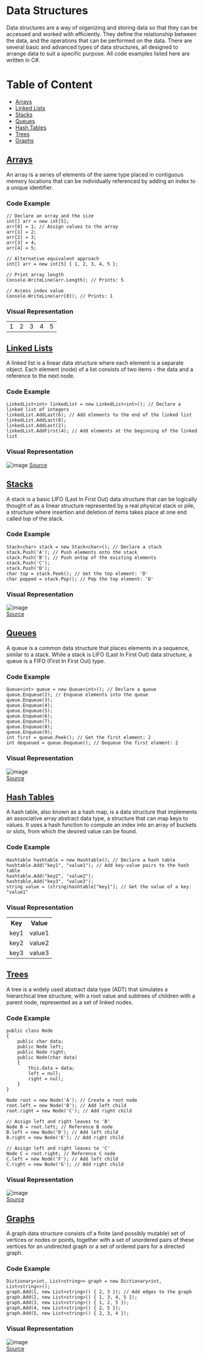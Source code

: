 # Data Structures
Data structures are a way of organizing and storing data so that they can be accessed and worked with efficiently. 
They define the relationship between the data, and the operations that can be performed on the data. 
There are several basic and advanced types of data structures, all designed to arrange data to suit a specific purpose. 
All code examples listed here are written in C#.

# Table of Content
- [Arrays](#arrays)
- [Linked Lists](#linked-lists)
- [Stacks](#stacks)
- [Queues](#queues)
- [Hash Tables](#hash-tables)
- [Trees](#trees)
- [Graphs](#graphs)

## [Arrays](https://learn.microsoft.com/en-us/dotnet/api/system.array?view=net-8.0)
An array is a series of elements of the same type placed in contiguous memory locations that can be individually referenced by adding an index to a unique identifier.

### Code Example
```
// Declare an array and the size
int[] arr = new int[5]; 
arr[0] = 1; // Assign values to the array  
arr[1] = 2;  
arr[2] = 3;  
arr[3] = 4;  
arr[4] = 5;

// Alternative equivalent approach
int[] arr = new int[5] { 1, 2, 3, 4, 5 };

// Print array length
Console.WriteLine(arr.Length); // Prints: 5

// Access index value
Console.WriteLine(arr[0]); // Prints: 1
```

### Visual Representation
<table>
    <tr>
        <td>1</td>
        <td>2</td>
        <td>3</td>
        <td>4</td>
        <td>5</td>
    </tr>
</table>



## [Linked Lists](https://learn.microsoft.com/en-us/dotnet/api/system.collections.generic.linkedlist-1?view=net-8.0)
A linked list is a linear data structure where each element is a separate object. Each element (node) of a list consists of two items - the data and a reference to the next node.

### Code Example
```
LinkedList<int> linkedList = new LinkedList<int>(); // Declare a linked list of integers
linkedList.AddLast(6); // Add elements to the end of the linked list
linkedList.AddLast(8);
linkedList.AddLast(2);
linkedList.AddFirst(4); // Add elements at the beginning of the linked list
```

### Visual Representation
![image](https://github.com/XxDaShTixX/Software-Engineering-Interview-Essentials/assets/11358087/bb086a19-7cad-4729-bcff-8e0c5b1c821f)
[Source](https://medium.com/@verdi/working-with-singly-linked-list-928c61ff841e)



## [Stacks](https://learn.microsoft.com/en-us/dotnet/api/system.collections.stack?view=net-8.0)
A stack is a basic LIFO (Last In First Out) data structure that can be logically thought of as a linear structure represented by a real physical stack or pile, a structure where insertion and deletion of items takes place at one end called top of the stack.

### Code Example
```
Stack<char> stack = new Stack<char>(); // Declare a stack
stack.Push('A'); // Push elements onto the stack
stack.Push('B'); // Push ontop of the existing elements
stack.Push('C');
stack.Push('D');
char top = stack.Peek(); // Get the top element: 'D'
char popped = stack.Pop(); // Pop the top element: 'D'
```

### Visual Representation
![image](https://github.com/XxDaShTixX/Software-Engineering-Interview-Essentials/assets/11358087/9fcf9cc9-9c52-4bd1-83aa-930f300d0c0a)  
[Source](https://www.geeksforgeeks.org/how-to-create-a-stack-visualizer-using-html-css-javascript/)



## [Queues](https://learn.microsoft.com/en-us/dotnet/api/system.collections.queue?view=net-8.0)
A queue is a common data structure that places elements in a sequence, similar to a stack. While a stack is LIFO (Last In First Out) data structure, a queue is a FIFO (First In First Out) type.

### Code Example
```
Queue<int> queue = new Queue<int>(); // Declare a queue
queue.Enqueue(2); // Enqueue elements into the queue
queue.Enqueue(3);
queue.Enqueue(4);
queue.Enqueue(5);
queue.Enqueue(6);
queue.Enqueue(7);
queue.Enqueue(8);
queue.Enqueue(9);
int first = queue.Peek(); // Get the first element: 2
int dequeued = queue.Dequeue(); // Dequeue the first element: 2
```

### Visual Representation
![image](https://github.com/XxDaShTixX/Software-Engineering-Interview-Essentials/assets/11358087/bcd2cac9-40de-4888-991c-f3f667011561)  
[Source](https://www.geeksforgeeks.org/difference-between-queue-and-deque-queue-vs-deque/)



## [Hash Tables](https://learn.microsoft.com/en-us/dotnet/api/system.collections.hashtable?view=net-8.0)
A hash table, also known as a hash map, is a data structure that implements an associative array abstract data type, a structure that can map keys to values. 
It uses a hash function to compute an index into an array of buckets or slots, from which the desired value can be found.

### Code Example
```
Hashtable hashtable = new Hashtable(); // Declare a hash table
hashtable.Add("key1", "value1"); // Add key-value pairs to the hash table
hashtable.Add("key2", "value2");
hashtable.Add("key3", "value3");
string value = (string)hashtable["key1"]; // Get the value of a key: "value1"
```

### Visual Representation
<table>
    <tr>
        <th>Key</th>
        <th>Value</th>
    </tr>
    <tr>
        <td>key1</td>
        <td>value1</td>
    </tr>
    <tr>
        <td>key2</td>
        <td>value2</td>
    </tr>
    <tr>
        <td>key3</td>
        <td>value3</td>
    </tr>
</table>



## [Trees](https://www.c-sharpcorner.com/article/tree-data-structure/)
A tree is a widely used abstract data type (ADT) that simulates a hierarchical tree structure, with a root value and subtrees of children with a parent node, represented as a set of linked nodes.

### Code Example
```
public class Node
{
    public char data;
    public Node left;
    public Node right;
    public Node(char data)
    {
        this.data = data;
        left = null;
        right = null;
    }
}

Node root = new Node('A'); // Create a root node
root.left = new Node('B'); // Add left child
root.right = new Node('C'); // Add right child

// Assign left and right leaves to 'B'
Node B = root.left; // Reference B node
B.left = new Node('D'); // Add left child
B.right = new Node('E'); // Add right child

// Assign left and right leaves to 'C'
Node C = root.right; // Reference C node
C.left = new Node('F'); // Add left child
C.right = new Node('G'); // Add right child
```

### Visual Representation
![image](https://github.com/XxDaShTixX/Software-Engineering-Interview-Essentials/assets/11358087/4766f215-a985-47e0-9a7d-ecac5882ed6e)  
[Source](https://pcphunt.blogspot.com/2014/11/trees-in-c.html)



## [Graphs](https://learn.microsoft.com/en-us/dotnet/api/system.collections.generic.dictionary-2?view=net-8.0)
A graph data structure consists of a finite (and possibly mutable) set of vertices or nodes or points, together with a set of unordered pairs of these vertices for an undirected graph or a set of ordered pairs for a directed graph.

### Code Example
```
Dictionary<int, List<string>> graph = new Dictionary<int, List<string>>();
graph.Add(1, new List<string>() { 2, 3 }); // Add edges to the graph
graph.Add(2, new List<string>() { 1, 3, 4, 5 });
graph.Add(3, new List<string>() { 1, 2, 5 });
graph.Add(4, new List<string>() { 2, 5 });
graph.Add(5, new List<string>() { 2, 3, 4 });
```

### Visual Representation
![image](https://github.com/XxDaShTixX/Software-Engineering-Interview-Essentials/assets/11358087/7156c2a9-b656-446d-b114-0f0c6ec9c629)  
[Source](https://learnloner.com/data-structures/graph-data-structure/)
